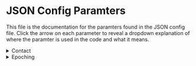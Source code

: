 # JSON Config Paramters

This file is the documentation for the paramters found in the JSON config file. Click the arrow on each parameter to reveal a dropdown explanation of where the paramter is used in the code and what it means. 

<details>
<summary>Contact</summary>
Where: sendEmail function is called at the end of each fcp_# step, and contact is passed as a parameter.
<br>
Meaning: Email address to which to send pipeline’s progress updates (contained in square brackets, [ ])
</details>

<details>
<summary>Epoching</summary>
Where: fcp_1_TaskEpoching.
<br>
Meaning: Epoch the data into trials
  <br>
  <details>
  <summary>- Period</summary>
  Where: fcp_1_RestingStateEpoching, line 97
  <br>
  Meaning: Indicates epoch length for epoching resting state data
  </details>
  
  <details>
  <summary>Total time</summary>
  Where: Nowhere
  <br>
  Meaning: Relic from an older resting state epoch strategy. 
  </details>
  
  <details>
  <summary>Head motion</summary>
  Where: fcp_1_TaskEpoching 
  <br>
  Meaning:Specifics for initial handling of head motion
    <details> 
    <summary>Threshold</summary>
    Where: fcp_1_TaskEpoching in head motion correction
    <br>
    Meaning: Threshold for which to reject trials with head motion 
    </details>
    
  </details>
  
</details>
